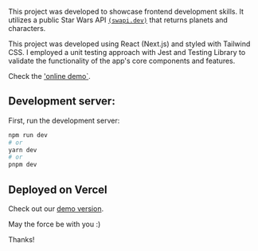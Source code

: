 This project was developed to showcase frontend development skills. It utilizes a public Star Wars API [`(swapi.dev)`](https://swapi.dev/) that returns planets and characters. 

This project was developed using React (Next.js) and styled with Tailwind CSS. I employed a unit testing approach with Jest and Testing Library to validate the functionality of the app's core components and features.

Check the ['online demo`](https://star-wars-pay.vercel.app/).

## Development server:

First, run the development server:

```bash
npm run dev
# or
yarn dev
# or
pnpm dev
```

## Deployed on Vercel
 
Check out our [demo version](https://star-wars-pay.vercel.app/).

May the force be with you :)

Thanks!